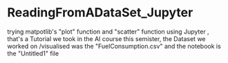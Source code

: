 # ReadingFromADataSet_Jupyter
trying matpotlib's "plot" function and "scatter" function using Jupyter , that's a Tutorial we took in the AI course this semister,
the Dataset we worked on /visualised was the "FuelConsumption.csv" and the notebook is the "Untitled1" file
